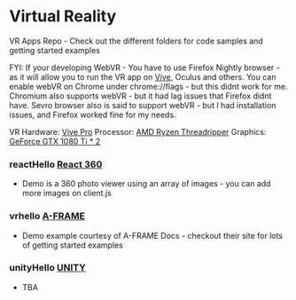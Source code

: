 # Virtual Reality
VR Apps Repo - Check out the different folders for code samples and getting started examples

FYI: If your developing WebVR - You have to use Firefox Nightly browser - as it will allow you to run the VR app on [Vive](https://www.vive.com/us/product/vive-pro/), Oculus and others. You can enable webVR on Chrome under chrome://flags - but this didnt work for me.  Chromium also supports webVR - but it had lag issues that Firefox didnt have. Sevro browser also is said to support webVR - but I had installation issues, and Firefox worked fine for my needs.

VR Hardware: [Vive Pro](https://www.vive.com/us/product/vive-pro/)
Processor: [AMD Ryzen Threadripper](https://www.amd.com/en/products/ryzen-threadripper)
Graphics: [GeForce GTX 1080 Ti * 2](https://www.nvidia.com/en-us/geforce/products/10series/geforce-gtx-1080-ti/)

### reactHello [React 360](https://facebook.github.io/react-360/)
 - Demo is a 360 photo viewer using an array of images - you can add more images on client.js

### vrhello [A-FRAME](https://aframe.io/)
 - Demo example courtesy of A-FRAME Docs - checkout their site for lots of getting started examples

### unityHello [UNITY](https://unity3d.com/)
 - TBA

